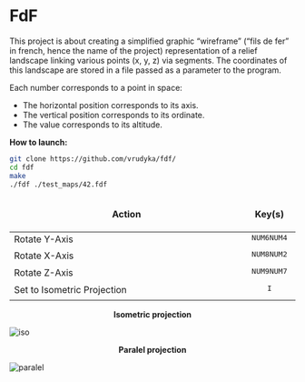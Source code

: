 # FdF

This project is about creating a simplified graphic “wireframe” (“fils de fer” in french,
hence the name of the project) representation of a relief landscape linking various points
(x, y, z) via segments. The coordinates of this landscape are stored in a file passed as
a parameter to the program.

Each number corresponds to a point in space:
- The horizontal position corresponds to its axis.
- The vertical position corresponds to its ordinate.
- The value corresponds to its altitude.

<b>How to launch:</b>
```bash
git clone https://github.com/vrudyka/fdf/
cd fdf
make
./fdf ./test_maps/42.fdf
```

<table width="100%">
<thead>
<tr>
<td width="65%" height="60px" align="center" cellpadding="0">
<strong>Action</strong>
</td>
<td width="10%" align="center" cellpadding="0">
<span style="width:70px">&nbsp;</span><strong>Key(s)</strong><span style="width:50px">&nbsp;</span>
</td>
</tr>
</thead>
<tbody>
<tr>
<td valign="top" height="30px">Rotate Y-Axis</td>
<td valign="top" align="center"><kbd>NUM6</kbd><kbd>NUM4</kbd></td>
</tr>
<tr>
<td valign="top" height="30px">Rotate X-Axis</td>
<td valign="top" align="center"><kbd>NUM8</kbd><kbd>NUM2</kbd></td>
</tr>
<tr>
<td valign="top" height="30px">Rotate Z-Axis</td>
<td valign="top" align="center"><kbd>NUM9</kbd><kbd>NUM7</kbd></td></td>
</tr>
<tr>
<td valign="top" height="30px">Set to Isometric Projection</td>
<td valign="top" align="center"><kbd>I</kbd></td></td>
</tr>
</tbody>
</table>

<p align="center">
  <b>Isometric projection</b>
</p>

![iso](https://github.com/vrudyka/fdf/blob/master/img/elem.png)

<p align="center">
  <b>Paralel projection</b>
</p>

![paralel](https://github.com/vrudyka/fdf/blob/master/img/42.gif)
